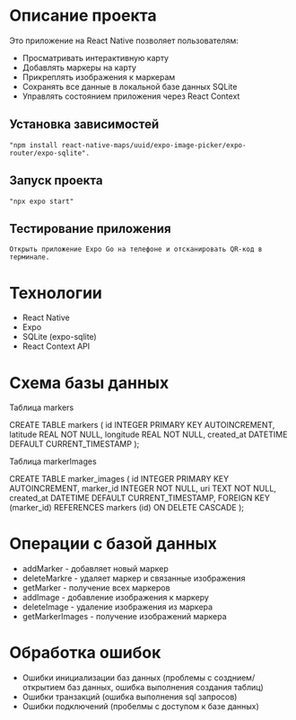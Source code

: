 # Описание проекта
Это приложение на React Native позволяет пользователям:
   - Просматривать интерактивную карту
   - Добавлять маркеры на карту
   - Прикреплять изображения к маркерам
   - Сохранять все данные в локальной базе данных SQLite
   - Управлять состоянием приложения через React Context

## Установка зависимостей 
    "npm install react-native-maps/uuid/expo-image-picker/expo-router/expo-sqlite".
## Запуск проекта 
    "npx expo start"
## Тестирование приложения
    Открыть приложение Expo Go на телефоне и отсканировать QR-код в терминале.


# Технологии
   - React Native
   - Expo
   - SQLite (expo-sqlite)
   - React Context API

# Схема базы данных

Таблица markers

CREATE TABLE markers (
    id INTEGER PRIMARY KEY AUTOINCREMENT,
    latitude REAL NOT NULL,
    longitude REAL NOT NULL,
    created_at DATETIME DEFAULT CURRENT_TIMESTAMP
);

Таблица markerImages

CREATE TABLE marker_images (
    id INTEGER PRIMARY KEY AUTOINCREMENT,
    marker_id INTEGER NOT NULL,
    uri TEXT NOT NULL,
    created_at DATETIME DEFAULT CURRENT_TIMESTAMP,
    FOREIGN KEY (marker_id) REFERENCES markers (id) ON DELETE CASCADE
);

# Операции с базой данных
   - addMarker - добавляет новый маркер
   - deleteMarkre - удаляет маркер и связанные изображения
   - getMarker - получение всех маркеров
   - addImage - добавление изображения к маркеру
   - deleteImage - удаление изображения из маркера
   - getMarkerImages - получение изображений маркера

# Обработка ошибок
   - Ошибки инициализации баз данных (проблемы с созднием/открытием баз данных, ошибка выполнения создания таблиц)
   - Ошибки транзакций (ошибка выполнения sql запросов)
   - Ошибки подключений (пробелмы с доступом к базе данных)
